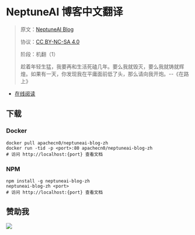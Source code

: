 # NeptuneAI 博客中文翻译

> 原文：[NeptuneAI Blog](https://neptune.ai/blog)
> 
> 协议：[CC BY-NC-SA 4.0](http://creativecommons.org/licenses/by-nc-sa/4.0/)
> 
> 阶段：机翻（1）
> 
> 趁着年轻生猛，我要再和生活死磕几年。要么我就毁灭，要么我就铸就辉煌。如果有一天，你发现我在平庸面前低了头，那么请向我开炮。--《在路上》

* [在线阅读](https://nptai.flygon.net)
## 下载

### Docker

```
docker pull apachecn0/neptuneai-blog-zh
docker run -tid -p <port>:80 apachecn0/neptuneai-blog-zh
# 访问 http://localhost:{port} 查看文档
```

### NPM

```
npm install -g neptuneai-blog-zh
neptuneai-blog-zh <port>
# 访问 http://localhost:{port} 查看文档
```

## 赞助我

![](https://img-blog.csdnimg.cn/20200112005920729.png)

